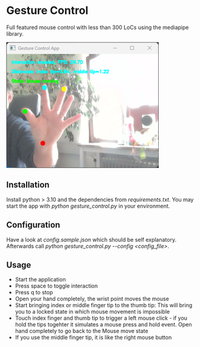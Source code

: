 # Gesture Control

Full featured mouse control with less than 300 LoCs using the mediapipe library.

![Screenshot of the App](screenshot.png)

## Installation 
Install python > 3.10 and the dependencies from _requirements.txt_.
You may start the app with _python gesture_control.py_ in your environment.

## Configuration
Have a look at _config.sample.json_ which should be self explanatory.
Afterwards call _python gesture_control.py --config <config_file>_.

## Usage
 - Start the application
 - Press space to toggle interaction
 - Press q to stop
 - Open your hand completely, the wrist point moves the mouse
 - Start bringing index or middle finger tip to the thumb tip: This will bring you to a locked state in which mouse movement is impossible
 - Touch index finger and thumb tip to trigger a left mouse click - if you hold the tips togehter it simulates a mouse press and hold event. Open hand completely to go back to the Mouse move state
 - If you use the middle finger tip, it is like the right mouse button